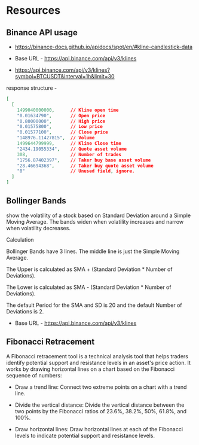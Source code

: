 # Resources

## Binance API usage

- <https://binance-docs.github.io/apidocs/spot/en/#kline-candlestick-data>

- Base URL - <https://api.binance.com/api/v3/klines>

- <https://api.binance.com/api/v3/klines?symbol=BTCUSDT&interval=1h&limit=30>

response structure -

```json
[
  [
    1499040000000,      // Kline open time
    "0.01634790",       // Open price
    "0.80000000",       // High price
    "0.01575800",       // Low price
    "0.01577100",       // Close price
    "148976.11427815",  // Volume
    1499644799999,      // Kline Close time
    "2434.19055334",    // Quote asset volume
    308,                // Number of trades
    "1756.87402397",    // Taker buy base asset volume
    "28.46694368",      // Taker buy quote asset volume
    "0"                 // Unused field, ignore.
  ]
]
```

## Bollinger Bands

show the volatility of a stock based on Standard Deviation around a Simple Moving Average. The bands widen when volatility increases and narrow when volatility decreases.

Calculation

Bollinger Bands have 3 lines. The middle line is just the Simple Moving Average.

The Upper is calculated as SMA + (Standard Deviation * Number of Deviations).

The Lower is calculated as SMA - (Standard Deviation * Number of Deviations).

The default Period for the SMA and SD is 20 and the default Number of Deviations is 2.

- Base URL - <https://api.binance.com/api/v3/klines>

## Fibonacci Retracement

A Fibonacci retracement tool is a technical analysis tool that helps traders identify potential support and resistance levels in an asset's price action. It works by drawing horizontal lines on a chart based on the Fibonacci sequence of numbers:

- Draw a trend line: Connect two extreme points on a chart with a trend line.

- Divide the vertical distance: Divide the vertical distance between the two points by the Fibonacci ratios of 23.6%, 38.2%, 50%, 61.8%, and 100%.
- Draw horizontal lines: Draw horizontal lines at each of the Fibonacci levels to indicate potential support and resistance levels.

